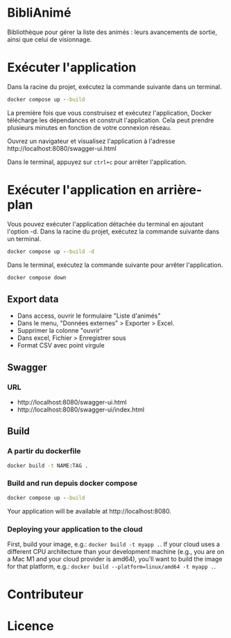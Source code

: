 # BibliAnimé

Bibliothèque pour gérer la liste des animés : leurs avancements de sortie, 
ainsi que celui de visionnage.

# Exécuter l'application

Dans la racine du projet, exécutez la commande suivante dans un terminal.

```cmd
docker compose up --build
```

La première fois que vous construisez et exécutez l'application, Docker télécharge les dépendances et construit l'application. 
Cela peut prendre plusieurs minutes en fonction de votre connexion réseau.

Ouvrez un navigateur et visualisez l'application à l'adresse http://localhost:8080/swagger-ui.html

Dans le terminal, appuyez sur `ctrl+c` pour arrêter l'application.


# Exécuter l'application en arrière-plan

Vous pouvez exécuter l'application détachée du terminal en ajoutant l'option -d. 
Dans la racine du projet, exécutez la commande suivante dans un terminal.

```cmd
docker compose up --build -d
```

Dans le terminal, exécutez la commande suivante pour arrêter l'application.

```cmd
docker compose down
```



## Export data

- Dans access, ouvrir le formulaire "Liste d'animés"
- Dans le menu, "Données externes" > Exporter > Excel.
- Supprimer la colonne "ouvrir"
- Dans excel, Fichier > Enregistrer sous
- Format CSV avec point virgule

## Swagger

### URL

- http://localhost:8080/swagger-ui.html
- http://localhost:8080/swagger-ui/index.html

## Build

### A partir du dockerfile

```cmd
docker build -t NAME:TAG .
```

### Build and run depuis docker compose

```cmd
docker compose up --build
```

Your application will be available at http://localhost:8080.

### Deploying your application to the cloud

First, build your image, e.g.: `docker build -t myapp .`.
If your cloud uses a different CPU architecture than your development
machine (e.g., you are on a Mac M1 and your cloud provider is amd64),
you'll want to build the image for that platform, e.g.:
`docker build --platform=linux/amd64 -t myapp .`.

# Contributeur

# Licence

